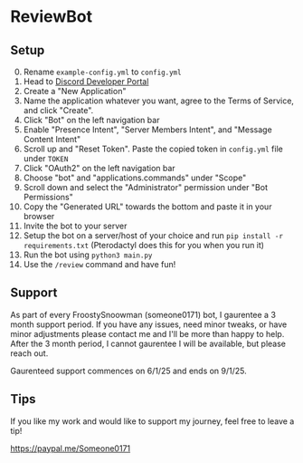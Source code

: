 # ReviewBot

## Setup
0. Rename `example-config.yml` to `config.yml`
1. Head to [Discord Developer Portal](https://discord.com/developers/applications)
2. Create a "New Application"
3. Name the application whatever you want, agree to the Terms of Service, and click "Create".
4. Click "Bot" on the left navigation bar
5. Enable "Presence Intent", "Server Members Intent", and "Message Content Intent"
6. Scroll up and "Reset Token". Paste the copied token in `config.yml` file under `TOKEN`
7. Click "OAuth2" on the left navigation bar
8. Choose "bot" and "applications.commands" under "Scope"
9. Scroll down and select the "Administrator" permission under "Bot Permissions"
10. Copy the "Generated URL" towards the bottom and paste it in your browser
11. Invite the bot to your server
12. Setup the bot on a server/host of your choice and run `pip install -r requirements.txt` (Pterodactyl does this for you when you run it)
13. Run the bot using `python3 main.py`
14. Use the `/review` command and have fun!

## Support
As part of every FroostySnoowman (someone0171) bot, I gaurentee a 3 month support period. If you have any issues, need minor tweaks, or have minor adjustments please contact me and I'll be more than happy to help. After the 3 month period, I cannot gaurentee I will be available, but please reach out.

Gaurenteed support commences on 6/1/25 and ends on 9/1/25.

## Tips
If you like my work and would like to support my journey, feel free to leave a tip!

https://paypal.me/Someone0171